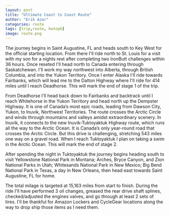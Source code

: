 ```yaml
---
layout: post
title: "Ultimate Coast to Coast Route"
author: "Erik Azar"
categories: route
tags: [trip,route, kwtopb]
image: route.png
---
```


The journey begins in Saint Augustine, FL and heads south to Key West for the official starting location. From there I'll ride north to St. Louis for a visit with my son for a nights rest after completing two IronButt challenges within 36 hours. Once reseted I'll head north to Canada entering through Saskatchewan. I'll work my way northwest into Alberta, through British Columbia, and into the Yukon Territory. Once I enter Alaska I'll ride towards Fairbanks, which will lead me to the Dalton Highway where I'll ride for 414 miles until I reach Deadhorse. This will mark the end of stage 1 of the trip.

From Deadhorse I'll head back down to Fairbanks and backtrack until I reach Whitehorse in the Yukon Territory and head north up the Dempster Highway. It is one of Canada’s most epic roads, leading from Dawson City, Yukon, to Inuvik, Northwest Territories. The route crosses the Arctic Circle and winds through mountains and valleys amidst extraordinary scenery. In Inuvik, it connects to the new Inuvik-Tuktoyaktuk Highway route, which runs all the way to the Arctic Ocean. It is Canada’s only year-round road that crosses the Arctic Circle. But this drive is challenging, stretching 543 miles one way on a gravel road. When I reach Tuktoyaktuk I plan on taking a swim in the Arctic Ocean. This will mark the end of stage 2.

After spending the night in Tuktoyaktuk the journey begins heading south to visit Yellowstone National Park in Montana; Arches, Bryce Canyon, and Zion National Parks in Utah; Whitesands National Park in New Mexico; Big Bend National Park in Texas, a day in New Orleans, then head east towards Saint Augustine, FL for home.

The total milage is targeted at 15,163 miles from start to finish. During the ride I'll have performed 3 oil changes, greased the rear drive shaft splines, checked/adjusted the engines valves, and go through at least 2 sets of tires. I'll be thankful for Amazon Lockers and CycleGear locations along the way to drop ship those items as I need them.